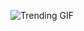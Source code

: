 
<!-- GIF_SECTION -->
![Trending GIF](https://media4.giphy.com/media/v1.Y2lkPThiYjIxNzcyb3R5aWVkOGJkc3V6dGhhcm4ycHJ2cmR1ejZsYjFsdGM4OHAzc3gzbiZlcD12MV9naWZzX3NlYXJjaCZjdD1n/M0LSVgFzV8x86iQonb/giphy.gif)
<!-- END_GIF_SECTION -->
